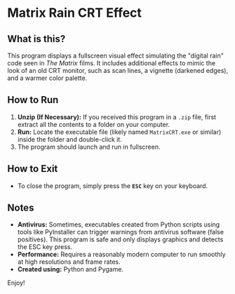 # Matrix Rain CRT Effect

## What is this?

This program displays a fullscreen visual effect simulating the "digital rain" code seen in *The Matrix* films. It includes additional effects to mimic the look of an old CRT monitor, such as scan lines, a vignette (darkened edges), and a warmer color palette.

## How to Run

1.  **Unzip (If Necessary):** If you received this program in a `.zip` file, first extract all the contents to a folder on your computer.
2.  **Run:** Locate the executable file (likely named `MatrixCRT.exe` or similar) inside the folder and double-click it.
3.  The program should launch and run in fullscreen.

## How to Exit

* To close the program, simply press the **`ESC`** key on your keyboard.

## Notes

* **Antivirus:** Sometimes, executables created from Python scripts using tools like PyInstaller can trigger warnings from antivirus software (false positives). This program is safe and only displays graphics and detects the ESC key press.
* **Performance:** Requires a reasonably modern computer to run smoothly at high resolutions and frame rates.
* **Created using:** Python and Pygame.

Enjoy!
